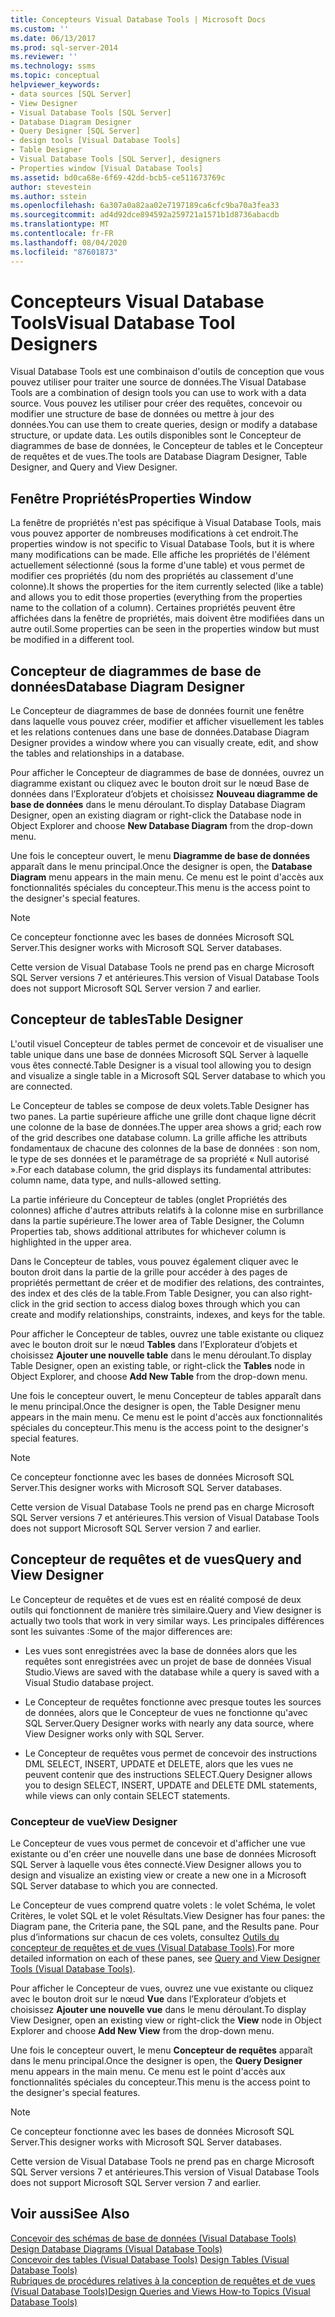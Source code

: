 ```yaml
---
title: Concepteurs Visual Database Tools | Microsoft Docs
ms.custom: ''
ms.date: 06/13/2017
ms.prod: sql-server-2014
ms.reviewer: ''
ms.technology: ssms
ms.topic: conceptual
helpviewer_keywords:
- data sources [SQL Server]
- View Designer
- Visual Database Tools [SQL Server]
- Database Diagram Designer
- Query Designer [SQL Server]
- design tools [Visual Database Tools]
- Table Designer
- Visual Database Tools [SQL Server], designers
- Properties window [Visual Database Tools]
ms.assetid: bd0ca68e-6f69-42dd-bcb5-ce511673769c
author: stevestein
ms.author: sstein
ms.openlocfilehash: 6a307a0a82aa02e7197189ca6cfc9ba70a3fea33
ms.sourcegitcommit: ad4d92dce894592a259721a1571b1d8736abacdb
ms.translationtype: MT
ms.contentlocale: fr-FR
ms.lasthandoff: 08/04/2020
ms.locfileid: "87601873"
---
```

# <a name="visual-database-tool-designers"></a><span data-ttu-id="ec9ff-102">Concepteurs Visual Database Tools</span><span class="sxs-lookup"><span data-stu-id="ec9ff-102">Visual Database Tool Designers</span></span>
  <span data-ttu-id="ec9ff-103">Visual Database Tools est une combinaison d'outils de conception que vous pouvez utiliser pour traiter une source de données.</span><span class="sxs-lookup"><span data-stu-id="ec9ff-103">The Visual Database Tools are a combination of design tools you can use to work with a data source.</span></span> <span data-ttu-id="ec9ff-104">Vous pouvez les utiliser pour créer des requêtes, concevoir ou modifier une structure de base de données ou mettre à jour des données.</span><span class="sxs-lookup"><span data-stu-id="ec9ff-104">You can use them to create queries, design or modify a database structure, or update data.</span></span> <span data-ttu-id="ec9ff-105">Les outils disponibles sont le Concepteur de diagrammes de base de données, le Concepteur de tables et le Concepteur de requêtes et de vues.</span><span class="sxs-lookup"><span data-stu-id="ec9ff-105">The tools are Database Diagram Designer, Table Designer, and Query and View Designer.</span></span>  
  
## <a name="properties-window"></a><span data-ttu-id="ec9ff-106">Fenêtre Propriétés</span><span class="sxs-lookup"><span data-stu-id="ec9ff-106">Properties Window</span></span>  
 <span data-ttu-id="ec9ff-107">La fenêtre de propriétés n'est pas spécifique à Visual Database Tools, mais vous pouvez apporter de nombreuses modifications à cet endroit.</span><span class="sxs-lookup"><span data-stu-id="ec9ff-107">The properties window is not specific to Visual Database Tools, but it is where many modifications can be made.</span></span> <span data-ttu-id="ec9ff-108">Elle affiche les propriétés de l'élément actuellement sélectionné (sous la forme d'une table) et vous permet de modifier ces propriétés (du nom des propriétés au classement d'une colonne).</span><span class="sxs-lookup"><span data-stu-id="ec9ff-108">It shows the properties for the item currently selected (like a table) and allows you to edit those properties (everything from the properties name to the collation of a column).</span></span> <span data-ttu-id="ec9ff-109">Certaines propriétés peuvent être affichées dans la fenêtre de propriétés, mais doivent être modifiées dans un autre outil.</span><span class="sxs-lookup"><span data-stu-id="ec9ff-109">Some properties can be seen in the properties window but must be modified in a different tool.</span></span>  
  
## <a name="database-diagram-designer"></a><span data-ttu-id="ec9ff-110">Concepteur de diagrammes de base de données</span><span class="sxs-lookup"><span data-stu-id="ec9ff-110">Database Diagram Designer</span></span>  
 <span data-ttu-id="ec9ff-111">Le Concepteur de diagrammes de base de données fournit une fenêtre dans laquelle vous pouvez créer, modifier et afficher visuellement les tables et les relations contenues dans une base de données.</span><span class="sxs-lookup"><span data-stu-id="ec9ff-111">Database Diagram Designer provides a window where you can visually create, edit, and show the tables and relationships in a database.</span></span>  
  
 <span data-ttu-id="ec9ff-112">Pour afficher le Concepteur de diagrammes de base de données, ouvrez un diagramme existant ou cliquez avec le bouton droit sur le nœud Base de données dans l’Explorateur d’objets et choisissez **Nouveau diagramme de base de données** dans le menu déroulant.</span><span class="sxs-lookup"><span data-stu-id="ec9ff-112">To display Database Diagram Designer, open an existing diagram or right-click the Database node in Object Explorer and choose **New Database Diagram** from the drop-down menu.</span></span>  
  
 <span data-ttu-id="ec9ff-113">Une fois le concepteur ouvert, le menu **Diagramme de base de données** apparaît dans le menu principal.</span><span class="sxs-lookup"><span data-stu-id="ec9ff-113">Once the designer is open, the **Database Diagram** menu appears in the main menu.</span></span> <span data-ttu-id="ec9ff-114">Ce menu est le point d'accès aux fonctionnalités spéciales du concepteur.</span><span class="sxs-lookup"><span data-stu-id="ec9ff-114">This menu is the access point to the designer's special features.</span></span>  
  
> [!NOTE]  
>  <span data-ttu-id="ec9ff-115">Ce concepteur fonctionne avec les bases de données Microsoft SQL Server.</span><span class="sxs-lookup"><span data-stu-id="ec9ff-115">This designer works with Microsoft SQL Server databases.</span></span>  
>   
>  <span data-ttu-id="ec9ff-116">Cette version de Visual Database Tools ne prend pas en charge Microsoft SQL Server versions 7 et antérieures.</span><span class="sxs-lookup"><span data-stu-id="ec9ff-116">This version of Visual Database Tools does not support Microsoft SQL Server version 7 and earlier.</span></span>  
  
## <a name="table-designer"></a><span data-ttu-id="ec9ff-117">Concepteur de tables</span><span class="sxs-lookup"><span data-stu-id="ec9ff-117">Table Designer</span></span>  
 <span data-ttu-id="ec9ff-118">L'outil visuel Concepteur de tables permet de concevoir et de visualiser une table unique dans une base de données Microsoft SQL Server à laquelle vous êtes connecté.</span><span class="sxs-lookup"><span data-stu-id="ec9ff-118">Table Designer is a visual tool allowing you to design and visualize a single table in a Microsoft SQL Server database to which you are connected.</span></span>  
  
 <span data-ttu-id="ec9ff-119">Le Concepteur de tables se compose de deux volets.</span><span class="sxs-lookup"><span data-stu-id="ec9ff-119">Table Designer has two panes.</span></span> <span data-ttu-id="ec9ff-120">La partie supérieure affiche une grille dont chaque ligne décrit une colonne de la base de données.</span><span class="sxs-lookup"><span data-stu-id="ec9ff-120">The upper area shows a grid; each row of the grid describes one database column.</span></span> <span data-ttu-id="ec9ff-121">La grille affiche les attributs fondamentaux de chacune des colonnes de la base de données : son nom, le type de ses données et le paramétrage de sa propriété « Null autorisé ».</span><span class="sxs-lookup"><span data-stu-id="ec9ff-121">For each database column, the grid displays its fundamental attributes: column name, data type, and nulls-allowed setting.</span></span>  
  
 <span data-ttu-id="ec9ff-122">La partie inférieure du Concepteur de tables (onglet Propriétés des colonnes) affiche d'autres attributs relatifs à la colonne mise en surbrillance dans la partie supérieure.</span><span class="sxs-lookup"><span data-stu-id="ec9ff-122">The lower area of Table Designer, the Column Properties tab, shows additional attributes for whichever column is highlighted in the upper area.</span></span>  
  
 <span data-ttu-id="ec9ff-123">Dans le Concepteur de tables, vous pouvez également cliquer avec le bouton droit dans la partie de la grille pour accéder à des pages de propriétés permettant de créer et de modifier des relations, des contraintes, des index et des clés de la table.</span><span class="sxs-lookup"><span data-stu-id="ec9ff-123">From Table Designer, you can also right-click in the grid section to access dialog boxes through which you can create and modify relationships, constraints, indexes, and keys for the table.</span></span>  
  
 <span data-ttu-id="ec9ff-124">Pour afficher le Concepteur de tables, ouvrez une table existante ou cliquez avec le bouton droit sur le nœud **Tables** dans l’Explorateur d’objets et choisissez **Ajouter une nouvelle table** dans le menu déroulant.</span><span class="sxs-lookup"><span data-stu-id="ec9ff-124">To display Table Designer, open an existing table, or right-click the **Tables** node in Object Explorer, and choose **Add New Table** from the drop-down menu.</span></span>  
  
 <span data-ttu-id="ec9ff-125">Une fois le concepteur ouvert, le menu Concepteur de tables apparaît dans le menu principal.</span><span class="sxs-lookup"><span data-stu-id="ec9ff-125">Once the designer is open, the Table Designer menu appears in the main menu.</span></span> <span data-ttu-id="ec9ff-126">Ce menu est le point d'accès aux fonctionnalités spéciales du concepteur.</span><span class="sxs-lookup"><span data-stu-id="ec9ff-126">This menu is the access point to the designer's special features.</span></span>  
  
> [!NOTE]  
>  <span data-ttu-id="ec9ff-127">Ce concepteur fonctionne avec les bases de données Microsoft SQL Server.</span><span class="sxs-lookup"><span data-stu-id="ec9ff-127">This designer works with Microsoft SQL Server databases.</span></span>  
>   
>  <span data-ttu-id="ec9ff-128">Cette version de Visual Database Tools ne prend pas en charge Microsoft SQL Server versions 7 et antérieures.</span><span class="sxs-lookup"><span data-stu-id="ec9ff-128">This version of Visual Database Tools does not support Microsoft SQL Server version 7 and earlier.</span></span>  
  
## <a name="query-and-view-designer"></a><span data-ttu-id="ec9ff-129">Concepteur de requêtes et de vues</span><span class="sxs-lookup"><span data-stu-id="ec9ff-129">Query and View Designer</span></span>  
 <span data-ttu-id="ec9ff-130">Le Concepteur de requêtes et de vues est en réalité composé de deux outils qui fonctionnent de manière très similaire.</span><span class="sxs-lookup"><span data-stu-id="ec9ff-130">Query and View designer is actually two tools that work in very similar ways.</span></span> <span data-ttu-id="ec9ff-131">Les principales différences sont les suivantes :</span><span class="sxs-lookup"><span data-stu-id="ec9ff-131">Some of the major differences are:</span></span>  
  
-   <span data-ttu-id="ec9ff-132">Les vues sont enregistrées avec la base de données alors que les requêtes sont enregistrées avec un projet de base de données Visual Studio.</span><span class="sxs-lookup"><span data-stu-id="ec9ff-132">Views are saved with the database while a query is saved with a Visual Studio database project.</span></span>  
  
-   <span data-ttu-id="ec9ff-133">Le Concepteur de requêtes fonctionne avec presque toutes les sources de données, alors que le Concepteur de vues ne fonctionne qu'avec SQL Server.</span><span class="sxs-lookup"><span data-stu-id="ec9ff-133">Query Designer works with nearly any data source, where View Designer works only with SQL Server.</span></span>  
  
-   <span data-ttu-id="ec9ff-134">Le Concepteur de requêtes vous permet de concevoir des instructions DML SELECT, INSERT, UPDATE et DELETE, alors que les vues ne peuvent contenir que des instructions SELECT.</span><span class="sxs-lookup"><span data-stu-id="ec9ff-134">Query Designer allows you to design SELECT, INSERT, UPDATE and DELETE DML statements, while views can only contain SELECT statements.</span></span>  
  
### <a name="view-designer"></a><span data-ttu-id="ec9ff-135">Concepteur de vue</span><span class="sxs-lookup"><span data-stu-id="ec9ff-135">View Designer</span></span>  
 <span data-ttu-id="ec9ff-136">Le Concepteur de vues vous permet de concevoir et d'afficher une vue existante ou d'en créer une nouvelle dans une base de données Microsoft SQL Server à laquelle vous êtes connecté.</span><span class="sxs-lookup"><span data-stu-id="ec9ff-136">View Designer allows you to design and visualize an existing view or create a new one in a Microsoft SQL Server database to which you are connected.</span></span>  
  
 <span data-ttu-id="ec9ff-137">Le Concepteur de vues comprend quatre volets : le volet Schéma, le volet Critères, le volet SQL et le volet Résultats.</span><span class="sxs-lookup"><span data-stu-id="ec9ff-137">View Designer has four panes: the Diagram pane, the Criteria pane, the SQL pane, and the Results pane.</span></span> <span data-ttu-id="ec9ff-138">Pour plus d’informations sur chacun de ces volets, consultez [Outils du concepteur de requêtes et de vues &#40;Visual Database Tools&#41;](visual-database-tools.md).</span><span class="sxs-lookup"><span data-stu-id="ec9ff-138">For more detailed information on each of these panes, see [Query and View Designer Tools &#40;Visual Database Tools&#41;](visual-database-tools.md).</span></span>  
  
 <span data-ttu-id="ec9ff-139">Pour afficher le Concepteur de vues, ouvrez une vue existante ou cliquez avec le bouton droit sur le nœud **Vue** dans l’Explorateur d’objets et choisissez **Ajouter une nouvelle vue** dans le menu déroulant.</span><span class="sxs-lookup"><span data-stu-id="ec9ff-139">To display View Designer, open an existing view or right-click the **View** node in Object Explorer and choose **Add New View** from the drop-down menu.</span></span>  
  
 <span data-ttu-id="ec9ff-140">Une fois le concepteur ouvert, le menu **Concepteur de requêtes** apparaît dans le menu principal.</span><span class="sxs-lookup"><span data-stu-id="ec9ff-140">Once the designer is open, the **Query Designer** menu appears in the main menu.</span></span> <span data-ttu-id="ec9ff-141">Ce menu est le point d'accès aux fonctionnalités spéciales du concepteur.</span><span class="sxs-lookup"><span data-stu-id="ec9ff-141">This menu is the access point to the designer's special features.</span></span>  
  
> [!NOTE]  
>  <span data-ttu-id="ec9ff-142">Ce concepteur fonctionne avec les bases de données Microsoft SQL Server.</span><span class="sxs-lookup"><span data-stu-id="ec9ff-142">This designer works with Microsoft SQL Server databases.</span></span>  
>   
>  <span data-ttu-id="ec9ff-143">Cette version de Visual Database Tools ne prend pas en charge Microsoft SQL Server versions 7 et antérieures.</span><span class="sxs-lookup"><span data-stu-id="ec9ff-143">This version of Visual Database Tools does not support Microsoft SQL Server version 7 and earlier.</span></span>  
  
## <a name="see-also"></a><span data-ttu-id="ec9ff-144">Voir aussi</span><span class="sxs-lookup"><span data-stu-id="ec9ff-144">See Also</span></span>  
 <span data-ttu-id="ec9ff-145">[Concevoir des schémas de base de données &#40;Visual Database Tools&#41;](design-database-diagrams-visual-database-tools.md) </span><span class="sxs-lookup"><span data-stu-id="ec9ff-145">[Design Database Diagrams &#40;Visual Database Tools&#41;](design-database-diagrams-visual-database-tools.md) </span></span>  
 <span data-ttu-id="ec9ff-146">[Concevoir des tables &#40;Visual Database Tools&#41;](design-tables-visual-database-tools.md) </span><span class="sxs-lookup"><span data-stu-id="ec9ff-146">[Design Tables &#40;Visual Database Tools&#41;](design-tables-visual-database-tools.md) </span></span>  
 [<span data-ttu-id="ec9ff-147">Rubriques de procédures relatives à la conception de requêtes et de vues &#40;Visual Database Tools&#41;</span><span class="sxs-lookup"><span data-stu-id="ec9ff-147">Design Queries and Views How-to Topics &#40;Visual Database Tools&#41;</span></span>](design-queries-and-views-how-to-topics-visual-database-tools.md)  
  
  
